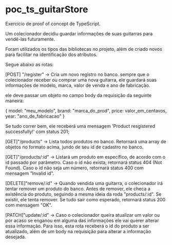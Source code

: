 # poc_ts_guitarStore
Exercício de proof of concept de TypeScript.

Um colecionador decidiu guardar informações de suas guitarras para vendê-las futuramente.

Foram utilizados os tipos das bibliotecas no projeto, além de criado novos para facilitar na identificação dos atributos.

Segue abaixo as rotas:

[POST] "/register" -> Cria um novo registro no banco. sempre que o colecionador receber ou comprar uma nova guitarra, ele guardará suas informações de modelo, marca, valor de venda e ano de fabricação.

ele deve passar um objeto no campo body da requisição da seguinte maneira:

{
  model: "meu_modelo",
  brand: "marca_do_prod",
  price: valor_em_centavos,
  year: "ano_de_fabricacao"
}

Se tudo correr bem, ele receberá uma mensagem 'Product resgistered successfully!' com status 201;

[GET]"/products" -> Lista todos produtos no banco. Retornará uma array de objetos no formato acima, jundo de seu id de cadastro no banco.

[GET]"/products/:id" -> Listará um produto em específico, de acordo com o id passado por parâmetro. Caso o id não exista, retornará status 404 (Not Found). Caso o id não seja um número, retornará status 400 com mensagem "Invalid id".

[DELETE]"remove/:id" -> Quando vendida uma guitarra, o colecionador irá tentar remover um produto do banco. Antes de remover, ele checa a existência do produto, seguindo a mesma ideia da roda "products/:id". Se existir, ele tenta remover. Se tudo sair como esperado, retornará status 200 com mensagem "OK".

[PATCH]"update/:id" -> Caso o colecionador queira atualizar um valor ou por acaso se enganou em alguma das informações ele vai querer alterar essa informação. Para isso, esta rota receberá o id do produto a ser atualizado, além de um body na requisição para alterar a informação desejada. 

